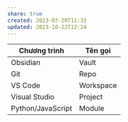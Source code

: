 ```yaml
---
share: true
created: 2023-07-20T11:33
updated: 2023-10-22T12:24
---
```

| Chương trình      | Tên gọi   |
| ----------------- | --------- |
| Obsidian          | Vault     |
| Git               | Repo      |
| VS Code           | Workspace |
| Visual Studio     | Project   |
| Python/JavaScript | Module    |
